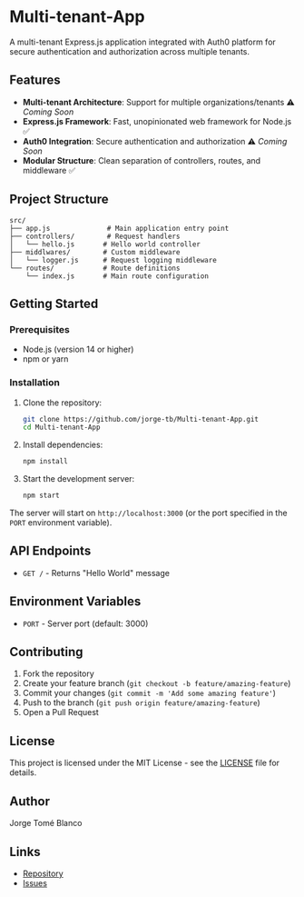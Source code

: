 # Multi-tenant-App

A multi-tenant Express.js application integrated with Auth0 platform for secure authentication and authorization across multiple tenants.

## Features

- **Multi-tenant Architecture**: Support for multiple organizations/tenants ⚠️ *Coming Soon*
- **Express.js Framework**: Fast, unopinionated web framework for Node.js ✅
- **Auth0 Integration**: Secure authentication and authorization ⚠️ *Coming Soon*
- **Modular Structure**: Clean separation of controllers, routes, and middleware ✅

## Project Structure

```
src/
├── app.js              # Main application entry point
├── controllers/        # Request handlers
│   └── hello.js       # Hello world controller
├── middlwares/        # Custom middleware
│   └── logger.js      # Request logging middleware
└── routes/            # Route definitions
    └── index.js       # Main route configuration
```

## Getting Started

### Prerequisites

- Node.js (version 14 or higher)
- npm or yarn

### Installation

1. Clone the repository:
   ```bash
   git clone https://github.com/jorge-tb/Multi-tenant-App.git
   cd Multi-tenant-App
   ```

2. Install dependencies:
   ```bash
   npm install
   ```

3. Start the development server:
   ```bash
   npm start
   ```

The server will start on `http://localhost:3000` (or the port specified in the `PORT` environment variable).

## API Endpoints

- `GET /` - Returns "Hello World" message

## Environment Variables

- `PORT` - Server port (default: 3000)

## Contributing

1. Fork the repository
2. Create your feature branch (`git checkout -b feature/amazing-feature`)
3. Commit your changes (`git commit -m 'Add some amazing feature'`)
4. Push to the branch (`git push origin feature/amazing-feature`)
5. Open a Pull Request

## License

This project is licensed under the MIT License - see the [LICENSE](LICENSE) file for details.

## Author

Jorge Tomé Blanco

## Links

- [Repository](https://github.com/jorge-tb/Multi-tenant-App)
- [Issues](https://github.com/jorge-tb/Multi-tenant-App/issues)